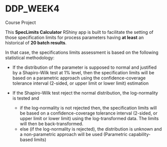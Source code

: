 # DDP_WEEK4

Course Project

This **SpecLimits Calculator** RShiny app is built to facilitate the setting of those specification limits for process parameters having **at least** an historical of **20 batch results**.

In that case, the specifications limits assessment is based on the following statistical methodology:

- If the distribution of the parameter is supposed to normal and justified by a Shapiro-Wilk test at 1% level, then the specification limits will be based on a parametric approach using the confidence-coverage tolerance interval (2-sided, or upper limit or lower limit) estimation

- If the Shapiro-Wilk test reject the normal distribution, the log-normality is tested and

    - if the log-normality is not rejected then, the specification limits will be based on a confidence-coverage tolerance interval (2-sided, or upper limit or lower limit) using the log-transformed data. The limits will then be back-transformed.
    - else (if the log-normality is rejected), the distribution is unknown and a non-parametric approach will be used (Parametric capability-based limits) 
